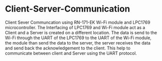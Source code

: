 # Client-Server-Communication
Client Sever Communcation using RN-171-EK Wi-Fi module and LPC1769 microcontroller.
The Interfacing of LPC1769 and Wi-Fi module act as a Client and a Server is created on a different location. 
The data is send to the Wi-Fi through the UART of the LPC1769 to the UART of the Wi-Fi module, the module than send the data to the server, the server receives the data and send back the acknowledgement to the client. 
This help to communicate between client and Server using the UART protocol. 
